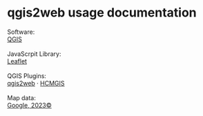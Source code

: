 # qgis2web usage documentation
Software:<br />
<a href="https://qgis.org">QGIS</a><br />
<br />
JavaScrpit Library:<br />
<a href="https://leafletjs.com" title="A JS library for interactive maps">Leaflet</a><br />
<br />
QGIS Plugins:<br />
<a href="https://github.com/tomchadwin/qgis2web" target="_blank">qgis2web</a> &middot; 
<a href="https://github.com/thangqd/HCMGIS#readme">HCMGIS</a><br />
<br />
Map data:<br />
<a href="https://google.com/maps">Google, 2023©</a>
